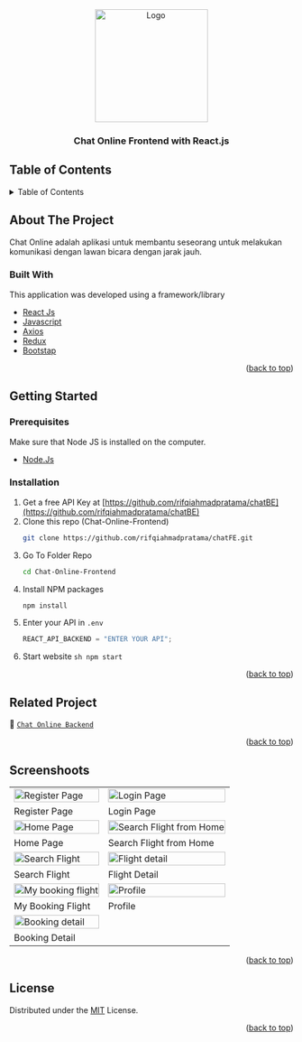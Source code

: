 <div id="top"></div>

<!-- HEADER -->
<div align="center">
  <a href="https://github.com/rifqiahmadpratama/chatFE">
    <img src="https://camo.githubusercontent.com/6a3531baa42980849735e81a94023be676b1a62b5371fd1e3a4561bf9df13d19/68747470733a2f2f692e6962622e636f2f436e59535179382f696c6c757374726174696f6e2e706e67" alt="Logo" width="200px">
  </a>
  
  <h3 align="center">Chat Online Frontend with React.js</h3>
</div>

<!-- TABLE OF CONTENTS -->

## Table of Contents

<details>
  <summary>Table of Contents</summary>
  <ol>
    <li>
       <a href="#about-the-project">About The Project</a>
      <ul>
        <li><a href="#built-with">Built With</a></li>
      </ul>
    </li>
    <li>
       <a href="#getting-started">Getting Started</a>
      <ul>
        <li><a href="#prerequisites">Prerequisites</a></li>
        <li><a href="#installation">Installation</a></li>
      </ul>
    </li>
    <li><a href="#related-project">Related Project</a></li>
    <li><a href="#screenshoots">Screenshot</a></li>
    <li><a href="#contributing">Contributing</a></li>
    <li><a href="#our-team">Our Team</a></li>
    <li><a href="#license">License</a></li>
  </ol>
</details>

<!-- ABOUT THE PROJECT -->

## About The Project

Chat Online adalah aplikasi untuk membantu seseorang untuk melakukan komunikasi dengan lawan bicara dengan jarak jauh.

### Built With

This application was developed using a framework/library

- [React Js](https://reactjs.org/)
- [Javascript](https://www.javascript.com/)
- [Axios](https://axios-http.com/)
- [Redux](https://redux.js.org/)
- [Bootstap](https://getbootstrap.com)
<p align="right">(<a href="#top">back to top</a>)</p>

<!-- GETTING STARTED -->

## Getting Started

### Prerequisites

Make sure that Node JS is installed on the computer.

- [Node.Js](https://nodejs.org/en/download/)

### Installation

1. Get a free API Key at [https://github.com/rifqiahmadpratama/chatBE](https://github.com/rifqiahmadpratama/chatBE)
2. Clone this repo (Chat-Online-Frontend)
   ```sh
   git clone https://github.com/rifqiahmadpratama/chatFE.git
   ```
3. Go To Folder Repo
   ```sh
   cd Chat-Online-Frontend
   ```
4. Install NPM packages
   ```sh
   npm install
   ```
5. Enter your API in `.env`
   ```js
   REACT_API_BACKEND = "ENTER YOUR API";
   ```
6. Start website
`sh npm start `
<p align="right">(<a href="#top">back to top</a>)</p>

<!-- Related Project -->

## Related Project

:rocket: [`Chat Online Backend`](https://github.com/rifqiahmadpratama/chatBE)

<p align="right">(<a href="#top">back to top</a>)</p>

<!-- Screenshoots -->

## Screenshoots

<p align="center" display=flex>
<table>
  <tr>
    <td><image src="https://user-images.githubusercontent.com/110190301/197247869-2ab40d4d-fd1f-447f-b97c-60ca72e6cde5.jpeg" alt="Register Page" width=100%></td>
    <td><image src="https://user-images.githubusercontent.com/110190301/197247887-811b8287-723d-4de2-b1dd-d0de68f708ec.jpeg" alt="Login Page" width=100%/></td>
  </tr>
   <tr>
    <td>Register Page</td>
    <td>Login Page</td>
  </tr>
  
  <tr>
    <td><image src="https://user-images.githubusercontent.com/110190301/197247920-2cc0928b-3d94-4809-ae39-ba1b5e9171b8.jpeg" alt="Home Page" width=100% ></td>
    <td><image src="https://user-images.githubusercontent.com/110190301/197247982-8d6b42b8-27fd-4c69-a8ad-237a5147608f.jpeg" alt="Search Flight from Home" width=100%/></td>
  </tr>
  <tr>
    <td>Home Page</td>
    <td>Search Flight from Home</td>
  </tr>
  <tr>
    <td><image src="https://user-images.githubusercontent.com/110190301/197248088-7a654601-386a-4db9-8f1c-6383ec2d29d4.jpeg" alt="Search Flight" width=100%/></td>
    <td><image src="https://user-images.githubusercontent.com/110190301/197248124-63d3fa5e-52f6-4325-b648-764a78dc68e2.jpeg" alt="Flight detail" width=100%></td>
  </tr>
  <tr>
     <td>Search Flight</td>
     <td>Flight Detail</td>
  </tr>
  
  <tr>
    <td><image src="https://user-images.githubusercontent.com/110190301/197248165-b1c9916c-6014-48bc-a64c-086ac08b83a8.jpeg" alt="My booking flight" width=100%></td>
    <td><image src="https://user-images.githubusercontent.com/110190301/197248206-9ca03fbe-c065-43cf-a903-a4a89111ea4d.jpeg" alt="Profile" width=100%></td>
  </tr>
  <tr>
    <td>My Booking Flight</td>
    <td>Profile</td>
  </tr>
  
  <tr>
    <td><image src="https://user-images.githubusercontent.com/110190301/197248237-d8423350-8f54-4274-bc67-c1d99592f489.jpeg" alt="Booking detail" width=100%></td>
  </tr>
  <tr>
    <td>Booking Detail</td>
  </tr>
</table>

<p align="right">(<a href="#top">back to top</a>)</p>

<!-- CONTRIBUTING -->

## License

Distributed under the [MIT](/LICENSE) License.

<p align="right">(<a href="#top">back to top</a>)</p>
